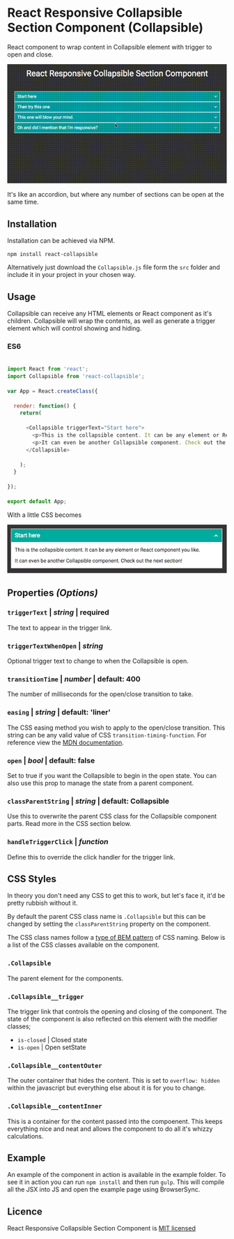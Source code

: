 # React Responsive Collapsible Section Component (Collapsible)

React component to wrap content in Collapsible element with trigger to open and close.

![Alt text](example/img/example.gif)

It's like an accordion, but where any number of sections can be open at the same time.

## Installation
Installation can be achieved via NPM.
```
npm install react-collapsible
```

Alternatively just download the `Collapsible.js` file form the `src` folder and include it in your project in your chosen way.

## Usage
Collapsible can receive any HTML elements or React component as it's children. Collapsible will wrap the contents, as well as generate a trigger element which will control showing and hiding.

### ES6
```javascript

import React from 'react';
import Collapsible from 'react-collapsible';

var App = React.createClass({

  render: function() {
    return(

      <Collapsible triggerText="Start here">
        <p>This is the collapsible content. It can be any element or React component you like.</p>
        <p>It can even be another Collapsible component. Check out the next section!</p>
      </Collapsible>

    );
  }

});

export default App;
```

With a little CSS becomes

![Alt text](example/img/becomes.png)


## Properties *(Options)*

### `triggerText` | *string* | **required**
The text to appear in the trigger link.

### `triggerTextWhenOpen` | *string*
Optional trigger text to change to when the Collapsible is open.

### `transitionTime` | *number* | default: 400
The number of milliseconds for the open/close transition to take.

### `easing` | *string* | default: 'liner'
The CSS easing method you wish to apply to the open/close transition. This string can be any valid value of CSS `transition-timing-function`. For reference view the [MDN documentation](https://developer.mozilla.org/en/docs/Web/CSS/transition-timing-function).

### `open` | *bool* | default: false
Set to true if you want the Collapsible to begin in the open state. You can also use this prop to manage the state from a parent component.

### `classParentString` | *string* | default: Collapsible
Use this to overwrite the parent CSS class for the Collapsible component parts. Read more in the CSS section below.

### `handleTriggerClick` | *function*
Define this to override the click handler for the trigger link.

## CSS Styles
In theory you don't need any CSS to get this to work, but let's face it, it'd be pretty rubbish without it.

By default the parent CSS class name is `.Collapsible` but this can be changed by setting the `classParentString` property on the component.

The CSS class names follow a [type of BEM pattern](http://getbem.com/introduction/) of CSS naming. Below is a list of the CSS classes available on the component.  


### `.Collapsible`
The parent element for the components.

### `.Collapsible__trigger`
The trigger link that controls the opening and closing of the component.
The state of the component is also reflected on this element with the modifier classes;
- `is-closed` | Closed state
- `is-open` | Open setState

### `.Collapsible__contentOuter`
The outer container that hides the content. This is set to `overflow: hidden` within the javascript but everything else about it is for you to change.

### `.Collapsible__contentInner`
This is a container for the content passed into the compoenent. This keeps everything nice and neat and allows the component to do all it's whizzy calculations.


## Example
An example of the component in action is available in the example folder. To see it in action you can run `npm install` and then run `gulp`. This will compile all the JSX into JS and open the example page using BrowserSync.

## Licence
React Responsive Collapsible Section Component is [MIT licensed](LICENSE.md)
